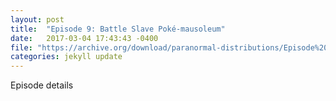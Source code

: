 ```yaml
---
layout: post
title:  "Episode 9: Battle Slave Poké-mausoleum"
date:   2017-03-04 17:43:43 -0400
file: "https://archive.org/download/paranormal-distributions/Episode%209%20-%20Battle%20Slave%20Poké-mausoleum.mp3"
categories: jekyll update
---
```

Episode details